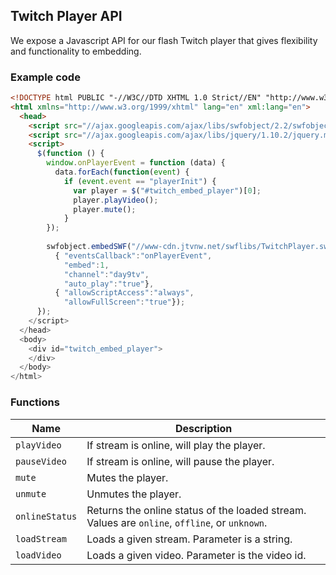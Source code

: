 ## Twitch Player API

We expose a Javascript API for our flash Twitch player that gives flexibility and functionality to embedding.

### Example code

```html
<!DOCTYPE html PUBLIC "-//W3C//DTD XHTML 1.0 Strict//EN" "http://www.w3.org/TR/xhtml1/DTD/xhtml1-strict.dtd">
<html xmlns="http://www.w3.org/1999/xhtml" lang="en" xml:lang="en">
  <head>
    <script src="//ajax.googleapis.com/ajax/libs/swfobject/2.2/swfobject.js"></script>
    <script src="//ajax.googleapis.com/ajax/libs/jquery/1.10.2/jquery.min.js"></script>
    <script>
      $(function () {
        window.onPlayerEvent = function (data) {
          data.forEach(function(event) {
            if (event.event == "playerInit") {
              var player = $("#twitch_embed_player")[0];
              player.playVideo();
              player.mute();
            }
        });
        
        swfobject.embedSWF("//www-cdn.jtvnw.net/swflibs/TwitchPlayer.swf", "twitch_embed_player", "640", "400", "11", null,
          { "eventsCallback":"onPlayerEvent",
            "embed":1,
            "channel":"day9tv",
            "auto_play":"true"},
          { "allowScriptAccess":"always",
            "allowFullScreen":"true"});
      });
    </script>
  </head>
  <body>
    <div id="twitch_embed_player">
    </div>
  </body>
</html>
```

### Functions

<table>
    <thead>
        <tr>
            <th>Name</th>
            <th width=100%>Description</th>
        </tr>
    </thead>
    <tbody>
        <tr>
            <td><code>playVideo</code></td>
            <td>If stream is online, will play the player.</td>
        </tr>
        <tr>
            <td><code>pauseVideo</code></td>
            <td>If stream is online, will pause the player.</td>
        </tr>
        <tr>
            <td><code>mute</code></td>
            <td>Mutes the player.</td>
        </tr>
        <tr>
            <td><code>unmute</code></td>
            <td>Unmutes the player.</td>
        </tr>
        <tr>
            <td><code>onlineStatus</code></td>
            <td>Returns the online status of the loaded stream. Values are <code>online</code>, <code>offline</code>, or <code>unknown</code>.</td>
        </tr>
        <tr>
            <td><code>loadStream</code></td>
            <td>Loads a given stream. Parameter is a string.</td>
        </tr>
        <tr>
            <td><code>loadVideo</code></td>
            <td>Loads a given video. Parameter is the video id.</td>
        </tr>
    </tbody>
</table>

